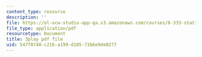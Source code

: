 ```yaml
---
content_type: resource
description: ''
file: https://ol-ocw-studio-app-qa.s3.amazonaws.com/courses/8-333-statistical-mechanics-i-statistical-mechanics-of-particles-fall-2013/547f0740c216a199d10571b6e9de8277_TSjJlJJ2aoI.pdf
file_type: application/pdf
resourcetype: Document
title: 3play pdf file
uid: 547f0740-c216-a199-d105-71b6e9de8277
---
```


